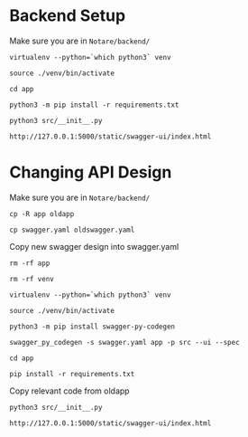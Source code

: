 # Backend Setup

Make sure you are in `Notare/backend/`

```
virtualenv --python=`which python3` venv

source ./venv/bin/activate

cd app

python3 -m pip install -r requirements.txt

python3 src/__init__.py

http://127.0.0.1:5000/static/swagger-ui/index.html
```

# Changing API Design

Make sure you are in `Notare/backend/`

```
cp -R app oldapp

cp swagger.yaml oldswagger.yaml
```

Copy new swagger design into swagger.yaml

```
rm -rf app

rm -rf venv

virtualenv --python=`which python3` venv

source ./venv/bin/activate

python3 -m pip install swagger-py-codegen

swagger_py_codegen -s swagger.yaml app -p src --ui --spec

cd app

pip install -r requirements.txt
```

Copy relevant code from oldapp

```
python3 src/__init__.py

http://127.0.0.1:5000/static/swagger-ui/index.html
```
